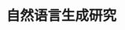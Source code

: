---
layout: page
title: 自然语言生成研究
description: 山东大学国际合作基金 <br> 2019-2023
img:
importance: 8
category: 
---
